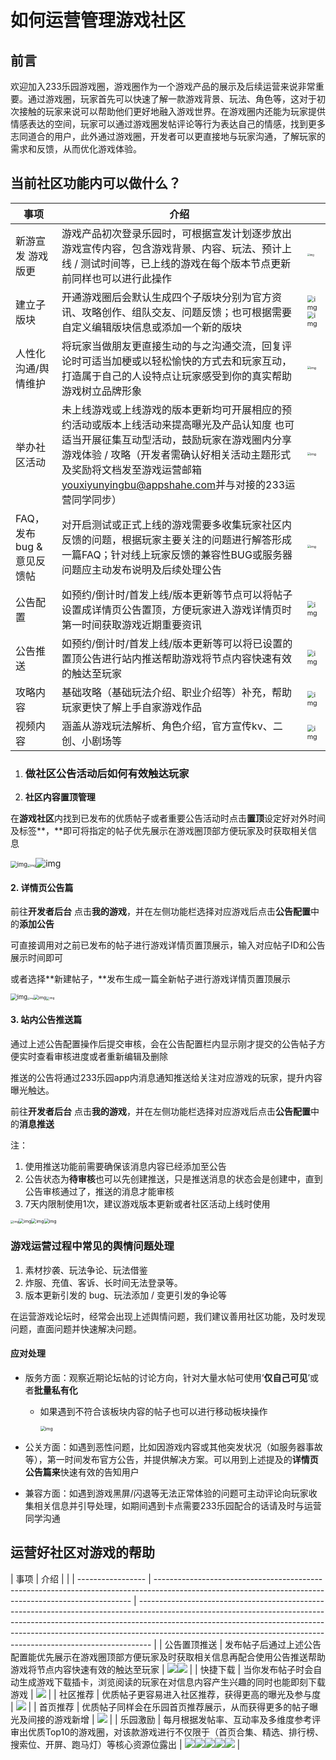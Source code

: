 # 如何运营管理游戏社区

## 前言

欢迎加入233乐园游戏圈，游戏圈作为一个游戏产品的展示及后续运营来说非常重要。通过游戏圈，玩家首先可以快速了解一款游戏背景、玩法、角色等，这对于初次接触的玩家来说可以帮助他们更好地融入游戏世界。在游戏圈内还能为玩家提供情感表达的空间，玩家可以通过游戏圈发帖评论等行为表达自己的情感，找到更多志同道合的用户，此外通过游戏圈，开发者可以更直接地与玩家沟通，了解玩家的需求和反馈，从而优化游戏体验。

## 当前社区功能内可以做什么？

| 事项                       | 介绍                                                         |                                                              |
| -------------------------- | ------------------------------------------------------------ | ------------------------------------------------------------ |
| 新游宣发 游戏版更          | 游戏产品初次登录乐园时，可根据宣发计划逐步放出游戏宣传内容，包含游戏背景、内容、玩法、预计上线 / 测试时间等，已上线的游戏在每个版本节点更新前同样也可以进行此操作 | <img src="https://arkimg.ark.online/1724585172504-23-1724585227189-70.webp" alt="img" style="zoom:25%;" /> |
| 建立子版块                 | 开通游戏圈后会默认生成四个子版块分别为官方资讯、攻略创作、组队交友、问题反馈；也可根据需要自定义编辑版块信息或添加一个新的版块 | <img src="https://arkimg.ark.online/1724585172502-2-1724585227189-72.webp" alt="img" style="zoom:67%;" /><img src="https://arkimg.ark.online/1724585172502-3-1724585227189-73.webp" alt="img" style="zoom: 67%;" /> |
| 人性化沟通/舆情维护        | 将玩家当做朋友更直接生动的与之沟通交流，回复评论时可适当加梗或以轻松愉快的方式去和玩家互动，打造属于自己的人设特点让玩家感受到你的真实帮助游戏树立品牌形象 | <img src="https://arkimg.ark.online/1724585172503-4-1724585227189-74.webp" alt="img" style="zoom:33%;" /> |
| 举办社区活动               | 未上线游戏或上线游戏的版本更新均可开展相应的预约活动或版本上线活动来提高曝光及产品认知度 也可适当开展征集互动型活动，鼓励玩家在游戏圈内分享游戏体验 / 攻略（开发者需确认好相关活动主题形式及奖励将文档发至游戏运营邮箱<youxiyunyingbu@appshahe.com>并与对接的233运营同学同步） | <img src="https://arkimg.ark.online/1724585172503-5-1724585227189-75.webp" alt="img" style="zoom:33%;" /> |
| FAQ，发布 bug & 意见反馈帖 | 对开启测试或正式上线的游戏需要多收集玩家社区内反馈的问题，根据玩家主要关注的问题进行解答形成一篇FAQ；针对线上玩家反馈的兼容性BUG或服务器问题应主动发布说明及后续处理公告 | <img src="https://arkimg.ark.online/1724585172503-6-1724585227189-76.webp" alt="img" style="zoom:33%;" /> |
| 公告配置                   | 如预约/倒计时/首发上线/版本更新等节点可以将帖子设置成详情页公告置顶，方便玩家进入游戏详情页时第一时间获取游戏近期重要资讯 | <img src="https://arkimg.ark.online/1724585172503-7-1724585227189-77.webp" alt="img" style="zoom: 67%;" /> |
| 公告推送                   | 如预约/倒计时/首发上线/版本更新等可以将已设置的置顶公告进行站内推送帮助游戏将节点内容快速有效的触达至玩家 | <img src="https://arkimg.ark.online/1724585172503-8-1724585227190-78.webp" alt="img" style="zoom: 67%;" /> |
| 攻略内容                   | 基础攻略（基础玩法介绍、职业介绍等）补充，帮助玩家更快了解上手自家游戏作品 | <img src="https://arkimg.ark.online/1724585172503-9-1724585227190-79.webp" alt="img" style="zoom:67%;" /> |
| 视频内容                   | 涵盖从游戏玩法解析、角色介绍，官方宣传kv、二创、小剧场等     | <img src="https://arkimg.ark.online/1724585172503-10-1724585227190-80.webp" alt="img" style="zoom:67%;" /> |



1. ### 做社区公告活动后如何有效触达玩家

1. **社区内容置顶管理**

在**游戏社区**内找到已发布的优质帖子或者重要公告活动时点击**置顶**设定好对外时间及标签**，**即可将指定的帖子优先展示在游戏圈顶部方便玩家及时获取相关信息

<img src="https://arkimg.ark.online/1724585172503-11-1724585227190-81.webp" alt="img" style="zoom:67%;" /><img src="https://arkimg.ark.online/1724585172503-12-1724585227190-82.webp" alt="img" style="zoom:33%;" />![img](https://arkimg.ark.online/1724585172503-13-1724585227190-83.webp)

#### 2. 详情页公告篇

前往**开发者后台** 点击**我的游戏**，并在左侧功能栏选择对应游戏后点击**公告配置**中的**添加公告**

可直接调用对之前已发布的帖子进行游戏详情页置顶展示，输入对应帖子ID和公告展示时间即可

或者选择**新建帖子，**发布生成一篇全新帖子进行游戏详情页置顶展示

<img src="https://arkimg.ark.online/1724585172503-14-1724585227190-84.webp" alt="img" style="zoom: 67%;" /><img src="https://arkimg.ark.online/1724585172503-15-1724585227190-85.webp" alt="img" style="zoom: 25%;" /><img src="https://arkimg.ark.online/1724585172503-16-1724585227190-86.webp" alt="img" style="zoom:50%;" /><img src="https://arkimg.ark.online/1724585172504-17-1724585227190-87.webp" alt="img" style="zoom: 33%;" />

#### 3. 站内公告推送篇

通过上述公告配置操作后提交审核，会在公告配置栏内显示刚才提交的公告帖子方便实时查看审核进度或者重新编辑及删除

推送的公告将通过233乐园app内消息通知推送给关注对应游戏的玩家，提升内容曝光触达。

前往**开发者后台** 点击**我的游戏**，并在左侧功能栏选择对应游戏后点击**公告配置**中的**消息推送**

  注：

1. 使用推送功能前需要确保该消息内容已经添加至公告
2. 公告状态为**待审核**也可以先创建推送，只是推送消息的状态会是创建中，直到公告审核通过了，推送的消息才能审核
3. 7天内限制使用1次，建议游戏版本更新或者社区活动上线时使用

<img src="https://arkimg.ark.online/1724585172504-18-1724585227190-88.webp" alt="img" style="zoom:33%;" /><img src="https://arkimg.ark.online/1724585172504-19-1724585227190-89.webp" alt="img" style="zoom:50%;" /><img src="https://arkimg.ark.online/1724585172504-20-1724585227190-90.webp" alt="img" style="zoom:50%;" /><img src="https://arkimg.ark.online/1724585172504-21-1724585227190-91.webp" alt="img" style="zoom:50%;" />

### 游戏运营过程中常见的舆情问题处理

1. 素材抄袭、玩法争论、玩法借鉴
2. 炸服、充值、客诉、长时间无法登录等。
3. 版本更新引发的 bug、玩法添加 / 变更引发的争论等

在运营游戏论坛时，经常会出现上述舆情问题，我们建议善用社区功能，及时发现问题，直面问题并快速解决问题。

#### 应对处理

- 版务方面：观察近期论坛帖的讨论方向，针对大量水帖可使用‘**仅自己可见**’或者**批量私有化**

  - 如果遇到不符合该板块内容的帖子也可以进行移动板块操作

    <img src="https://arkimg.ark.online/1724585172504-22-1724585227190-92.webp" alt="img" style="zoom:50%;" />

- 公关方面：如遇到恶性问题，比如因游戏内容或其他突发状况（如服务器事故等），第一时间发布官方公告，并提供解决方案。可以用到上述提及的**详情页公告篇来**快速有效的告知用户

- 兼容方面：如遇到游戏黑屏/闪退等无法正常体验的问题可主动评论向玩家收集相关信息并引导处理，如期间遇到卡点需要233乐园配合的话请及时与运营同学沟通


## 运营好社区对游戏的帮助

| 事项              | 介绍                                                                                                                                                   | 
                                                                                                                                                                                                                                                                                                                       |
| ----------------- | ------------------------------------------------------------------------------------------------------------------------------------------------------ | --------------------------------------------------------------------------------------------------------------------------------------------------------------------------------------------------------------------------------------------------------------------------------------------------------------------------- |
| 公告置顶推送
 | 发布帖子后通过上述公告配置能优先展示在游戏圈顶部方便玩家及时获取相关信息再配合使用公告推送帮助游戏将节点内容快速有效的触达至玩家
                  | ![](https://qn-cdn.233leyuan.com/online/RddbZrmn33P01724922225322.PNG)![](https://qn-cdn.233leyuan.com/online/7VqbweWG3k811724922283883.png)                                                                                                                                                                                              |
| 快捷下载          | 当你发布帖子时会自动生成游戏下载插卡，浏览阅读的玩家在对信息内容产生兴趣的同时也能即刻下载游戏
                                                    | ![](https://qn-cdn.233leyuan.com/online/8PhrpfztlKop1724922318144.PNG)                                                                                                                                                                                                                                                             |
| 社区推荐          | 优质帖子更容易进入社区推荐，获得更高的曝光及参与度                                                                                                     | ![](https://qn-cdn.233leyuan.com/online/AVhsGASmCgtE1724922367312.png)                                                                                                                                                                                                                                                             |
| 首页推荐          | 优质帖子同样会在乐园首页推荐展示，从而获得更多的帖子曝光及间接的游戏新增                                                                               | ![](https://qn-cdn.233leyuan.com/online/qIo75dGsfcns1724922419701.PNG)
                                                                                                                                                                                                                                                        |
| 乐园激励          | 每月根据发帖率、互动率及多维度参考评审出优质Top10的游戏圈，对该款游戏进行不仅限于（首页合集、精选、排行榜、搜索位、开屏、跑马灯）等核心资源位露出
 | ![](https://qn-cdn.233leyuan.com/online/5tMwP6uRZC8u1724922464484.PNG)![](https://qn-cdn.233leyuan.com/online/hHzYTXEGZx8j1724922508820.PNG)![](https://qn-cdn.233leyuan.com/online/3QHyWMhviDAc1724922540629.jpg)![](https://qn-cdn.233leyuan.com/online/hkYCzBSD1HuG1724922579891.png)![](https://qn-cdn.233leyuan.com/online/v3RGfnUqfS8S1724922615477.PNG) |




